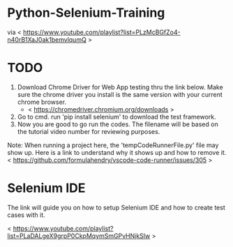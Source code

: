 # Python-Selenium-Training
via &lt; https://www.youtube.com/playlist?list=PLzMcBGfZo4-n40rB1XaJ0ak1bemvlqumQ >

# TODO
1. Download Chrome Driver for Web App testing thru the link below. Make sure the chrome driver you install is the same version with your current chrome browser.
   - < https://chromedriver.chromium.org/downloads >
2. Go to cmd. run 'pip install selenium' to download the test framework.
3. Now you are good to go run the codes. The filename will be based on the tutorial video number for reviewing purposes.

Note: When running a project here, the 'tempCodeRunnerFile.py' file may show up. Here is a link to understand why it shows up and how to remove it. < https://github.com/formulahendry/vscode-code-runner/issues/305 >

# Selenium IDE
The link will guide you on how to setup Selenium IDE and how to create test cases with it. 

< https://www.youtube.com/playlist?list=PLaDALgeX9grpP0CkpMqymSmGPvHNjkSIw >
